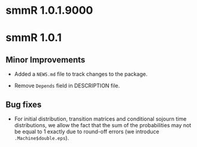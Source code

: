 # smmR 1.0.1.9000

# smmR 1.0.1

## Minor Improvements

* Added a `NEWS.md` file to track changes to the package.

* Remove `Depends` field in DESCRIPTION file.

## Bug fixes

* For initial distribution, transition matrices and conditional sojourn time 
distributions, we allow the fact that the sum of the probabilities may not be 
equal to 1 exactly due to round-off errors (we introduce `.Machine$double.eps`).